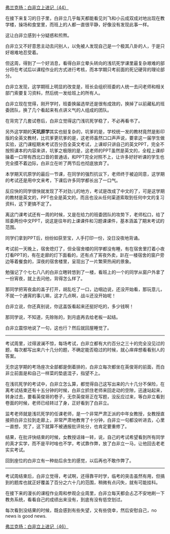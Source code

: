 <p></p><a href="https://zhuanlan.zhihu.com/p/99626179" data-draft-node="block" data-draft-type="link-card" data-image="https://pic4.zhimg.com/v2-eaab7ab28d106ac2a72bc7e55ac41bc7_180x120.jpg" data-image-width="946" data-image-height="294" class="internal">弗兰克扬：白非立上进记（44）</a><p>在接下来复习的日子里，白非立几乎每天都能看见刘飞和小云成双成对地出现在教学楼，操场和食堂里，而班上的人都一直很平静，好像没有发现此事一样。</p><p>这让白非立感到十分疑惑和煎熬。</p><p>白非立又不好意思主动去问别人，以免被人发现自己是一个极其八卦的人，于是只好艰难地忍受着。</p><p>但这周，得到了一个好消息，看得白非立晕头转向的浅坑死学课里最复杂艰难的部分将在考试后以课程作业的方式进行考核，而本学期只考前面的死记硬背的理论部分。</p><p>白非立发现，这学期班上明显的改变是，班长会组织班委的人统一去问老师和相关部门索要复习资料，然后统一发给班上的所有人。</p><p>白非立现在觉得，刚开学时，班委换届选举还是很有成效的，换掉了以前藏私的班委团队，换了几个看起来有点讲义气的人组成的团队。</p><p>在背完了几套试卷后，白非立觉得这门浅坑死学稳了，不必再看书了。</p><p>另外这学期的<b>天坑原学</b>其实也挺复杂的，坑爹的是，学校统一发的教材竟然是影印版的全英文教材，比坑爹更坑爹的是，这老师虽然口口声声说，要拿这一届学生做实验，这门课程期末考试百分百全英文考试，上课却只讲自己的英文PPT，完全不按照课本的内容来讲，坑爹之极限的是，这老师的PPT虽然是英文的，全程上课却操着一口带有西北口音的普通话，和PPT完全对照不上，让许多好好听课的学生也完全摸不着边际，白非立在听了两节后也彻底放弃了。</p><p>本学期天坑原学的最后一节课，在同学的强烈抗议下，老师终于被迫同意，这学期的考试还是用中文来考，下课后许多同学都长出了一口气。</p><p>反应快的同学很快就发现了不对劲儿的地方，考试是改成了中文的了，可是这学期的教材是英文的，PPT也全是英文的，而且也没从任何渠道索取到任何中文的复习资料，这下更搞不定了。</p><p>离这门课考试还有一周的时候，又是在给力的班委团队的攻势下，老师松口，给了班委两份中文PPT，说这是往年的上课课件和习题课课件，基本涵盖了期末考试的范围。</p><p>同学们拿到PPT后，纷纷如获至宝，人手打印一份，没日没夜地背诵。</p><p>考试前一天晚上，宿舍熄灯了，但全宿舍楼的同学都没有睡，有在宿舍里打着小夜灯看PPT的，有在走廊的灯下面看的，还有点了宵夜外卖，趴在一楼宿舍的窗户旁边等着餐食的，深夜的宿舍楼里，呈现出了一片繁荣热闹的景象。</p><p>勉强记了个七七八八的白非立瞎转悠到了一楼，看班上的一个的同学从窗户外拿了一份宵夜，就上去问他，背得怎么样了。</p><p>那同学把宵夜盒的盖子打开，胡乱吃了一口，边咽边说，还没开始看，那玩意儿，不就一个通宵的事儿嘛，这才几点啊，战斗还没开始呢！</p><p>白非立说，你还真别说，你这盖饭看起来还挺好吃的，多少钱啊！</p><p>那同学说，不知道，先赊账的，到月底再去给老板一起结。</p><p>白非立震惊地说了一句，这也行？然后就回屋睡觉了。</p><hr><p>考试周里，过得波澜不惊，每场考试，白非立都有大约百分之三十的完全没见过的题，每次都写出来六十几分的题，不确定能否稳过的时候，就心痒痒想看看别人的答案。</p><p>无奈这学期的考场座次全部都是倒着排的，白非立每次都坐在英俊哥的前面，而白非立前面是和自己一样菜的垫底混子，指望不上。</p><p>在浅坑死学的考试中，白非立怎么算，都觉得自己这写出来的六十几分不保险，在离考试结束还有十五分钟的时候，白非立抓住老师来回走动的空隙，迅速站起来，转身过去，要看英俊哥的卷子，无奈英俊哥正在写题，没反应过来，等白非立看到卷面的时候，老师已经转过了身，正好看到了白非立。</p><p>监考老师就是浅坑死学的任课老师，是一个非常严肃正派的中年女教授，女教授直接把白非立拉到走廊上，非常严肃地教育了十分钟，白非立一句都没听进去，心里一直想，完了，这下就算不被通报批评处分，也肯定要重修了。</p><p>结果，在批评快结束的时候，女教授话锋一转，说，自己的考试希望看到所有同学的真才实学，而不是平时啥也不学，考试靠作弊，放了白非立一马，让他回去老老实实考试。</p><p>回到座位的白非立有一种劫后余生的感觉，以后再也不敢作弊了。</p><hr><p>考试周结束后，白非立觉得，考试啊，还得靠平时学，临考的突击虽然有用，但搞到的题库也就正好覆盖了百分之六十几的范围，稍微有点闪失，就有可能挂科。</p><p>在接下来的漫长的课程作业周和参观企业周里，白非立每天都会忐忑不安地刷一下教务系统，看看自己的成绩出来没有，到底有没有低空划过。</p><p>每次看到没结果的时候，既会感到有些失望，又有些侥幸，然后安慰自己，no news is good news.</p><a href="https://zhuanlan.zhihu.com/p/99924487" data-draft-node="block" data-draft-type="link-card" data-image="https://pic2.zhimg.com/v2-644384e2f1d58b82e7e7b47d4d91d67d_180x120.jpg" data-image-width="1754" data-image-height="543" class="internal">弗兰克扬：白非立上进记（46）</a><p></p>